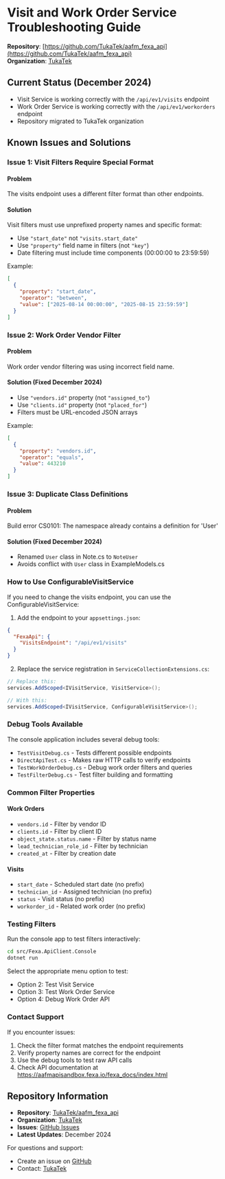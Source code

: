 # Visit and Work Order Service Troubleshooting Guide

**Repository**: [https://github.com/TukaTek/aafm_fexa_api](https://github.com/TukaTek/aafm_fexa_api)  
**Organization**: [TukaTek](https://github.com/TukaTek)

## Current Status (December 2024)
- Visit Service is working correctly with the `/api/ev1/visits` endpoint
- Work Order Service is working correctly with the `/api/ev1/workorders` endpoint
- Repository migrated to TukaTek organization

## Known Issues and Solutions

### Issue 1: Visit Filters Require Special Format

#### Problem
The visits endpoint uses a different filter format than other endpoints.

#### Solution
Visit filters must use unprefixed property names and specific format:
- Use `"start_date"` not `"visits.start_date"`
- Use `"property"` field name in filters (not `"key"`)
- Date filtering must include time components (00:00:00 to 23:59:59)

Example:
```json
[
  {
    "property": "start_date",
    "operator": "between",
    "value": ["2025-08-14 00:00:00", "2025-08-15 23:59:59"]
  }
]
```

### Issue 2: Work Order Vendor Filter

#### Problem
Work order vendor filtering was using incorrect field name.

#### Solution (Fixed December 2024)
- Use `"vendors.id"` property (not `"assigned_to"`)
- Use `"clients.id"` property (not `"placed_for"`)
- Filters must be URL-encoded JSON arrays

Example:
```json
[
  {
    "property": "vendors.id",
    "operator": "equals",
    "value": 443210
  }
]
```

### Issue 3: Duplicate Class Definitions

#### Problem
Build error CS0101: The namespace already contains a definition for 'User'

#### Solution (Fixed December 2024)
- Renamed `User` class in Note.cs to `NoteUser`
- Avoids conflict with `User` class in ExampleModels.cs

### How to Use ConfigurableVisitService

If you need to change the visits endpoint, you can use the ConfigurableVisitService:

1. Add the endpoint to your `appsettings.json`:
```json
{
  "FexaApi": {
    "VisitsEndpoint": "/api/ev1/visits"
  }
}
```

2. Replace the service registration in `ServiceCollectionExtensions.cs`:
```csharp
// Replace this:
services.AddScoped<IVisitService, VisitService>();

// With this:
services.AddScoped<IVisitService, ConfigurableVisitService>();
```

### Debug Tools Available

The console application includes several debug tools:
- `TestVisitDebug.cs` - Tests different possible endpoints
- `DirectApiTest.cs` - Makes raw HTTP calls to verify endpoints
- `TestWorkOrderDebug.cs` - Debug work order filters and queries
- `TestFilterDebug.cs` - Test filter building and formatting

### Common Filter Properties

#### Work Orders
- `vendors.id` - Filter by vendor ID
- `clients.id` - Filter by client ID
- `object_state.status.name` - Filter by status name
- `lead_technician_role_id` - Filter by technician
- `created_at` - Filter by creation date

#### Visits
- `start_date` - Scheduled start date (no prefix)
- `technician_id` - Assigned technician (no prefix)
- `status` - Visit status (no prefix)
- `workorder_id` - Related work order (no prefix)

### Testing Filters

Run the console app to test filters interactively:
```bash
cd src/Fexa.ApiClient.Console
dotnet run
```

Select the appropriate menu option to test:
- Option 2: Test Visit Service
- Option 3: Test Work Order Service
- Option 4: Debug Work Order API

### Contact Support

If you encounter issues:
1. Check the filter format matches the endpoint requirements
2. Verify property names are correct for the endpoint
3. Use the debug tools to test raw API calls
4. Check API documentation at https://aafmapisandbox.fexa.io/fexa_docs/index.html

## Repository Information

- **Repository**: [TukaTek/aafm_fexa_api](https://github.com/TukaTek/aafm_fexa_api)
- **Organization**: [TukaTek](https://github.com/TukaTek)
- **Issues**: [GitHub Issues](https://github.com/TukaTek/aafm_fexa_api/issues)
- **Latest Updates**: December 2024

For questions and support:
- Create an issue on [GitHub](https://github.com/TukaTek/aafm_fexa_api/issues)
- Contact: [TukaTek](https://github.com/TukaTek)